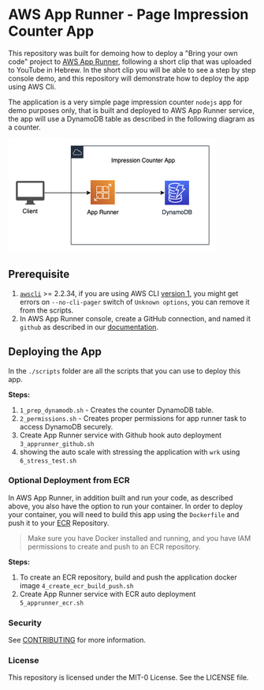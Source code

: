 # AWS App Runner - Page Impression Counter App

This repository was built for demoing how to deploy a "Bring your own code" project to [AWS App Runner](https://aws.amazon.com/apprunner/), following a short clip that was uploaded to YouTube in Hebrew. In the short clip you will be able to see a step by step console demo, and this repository will demonstrate how to deploy the app using AWS Cli.

The application is a very simple page impression counter `nodejs` app for demo purposes only, that is built and deployed to AWS App Runner service, the app will use a DynamoDB table as described in the following diagram as a counter.

![diagram](./images/diagram.png)

## Prerequisite

1. [`awscli`](https://docs.aws.amazon.com/cli/latest/userguide/install-cliv2.html) >= 2.2.34, if you are using AWS CLI [version 1](https://docs.aws.amazon.com/cli/latest/userguide/install-cliv1.html), you might get errors on `--no-cli-pager` switch of `Unknown options`, you can remove it from the scripts.  
2. In AWS App Runner console, create a GitHub connection, and named it `github` as described in our [documentation](https://docs.aws.amazon.com/apprunner/latest/dg/manage-connections.html).

## Deploying the App

In the `./scripts` folder are all the scripts that you can use to deploy this app.

**Steps:**

1. `1_prep_dynamodb.sh` - Creates the counter DynamoDB table.
2. `2_permissions.sh` - Creates proper permissions for app runner task to access DynamoDB securely.
3. Create App Runner service with Github hook auto deployment `3_apprunner_github.sh`
4. showing the auto scale with stressing the application with `wrk` using `6_stress_test.sh`

### Optional Deployment from ECR

In AWS App Runner, in addition built and run your code, as described above, you also have the option to run your container.
In order to deploy your container, you will need to build this app using the `Dockerfile` and push it to your [ECR](https://aws.amazon.com/ecr/) Repository.

>Make sure you have Docker installed and running, and you have IAM permissions to create and push to an ECR repository.

**Steps:**

1. To create an ECR repository, build and push the application docker image `4_create_ecr_build_push.sh`
2. Create App Runner service with ECR auto deployment `5_apprunner_ecr.sh`

### Security

See [CONTRIBUTING](CONTRIBUTING.md#security-issue-notifications) for more information.

### License

This repository is licensed under the MIT-0 License. See the LICENSE file.
